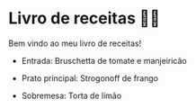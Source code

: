 # Livro de receitas :woman_cook:

Bem vindo ao meu livro de receitas! 

- Entrada: Bruschetta de tomate e manjeiricão 

- Prato principal: Strogonoff de frango 

- Sobremesa: Torta de limão 
